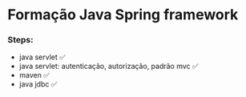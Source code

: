 # Formação Java Spring framework

### Steps:

- java servlet ✅
- java servlet: autenticação, autorização, padrão mvc ✅
- maven ✅
- java jdbc ✅
